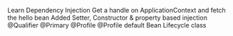 Learn Dependency Injection
Get a handle on ApplicationContext and fetch the hello bean
Added Setter, Constructor & property based injection
@Qualifier
@Primary
@Profile
@Profile default
Bean Lifecycle class
